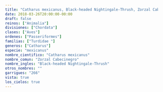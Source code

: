 ```yaml
---
title: "Catharus mexicanus, Black-headed Nightingale-Thrush, Zorzal Cabecinegro"
date: 2018-03-26T20:00:00-00:00
draft: false
reinos: ["Animalia"]
divisiones: ["Chordata"]
clases: ["Aves"]
ordenes: ["Passeriformes"]
familias: ["Turdidae "]
generos: ["Catharus"]
especie: "mexicanus"
nombre_cientifico: "Catharus mexicanus"
nombre_comun: "Zorzal Cabecinegro"
nombre_ingles: "Black-headed Nightingale-Thrush"
otros_nombres: ""
garrigues: "266"
vista: true
los_cielos: true
---
```

